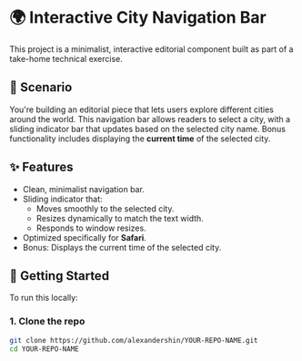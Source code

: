 # 🌍 Interactive City Navigation Bar

This project is a minimalist, interactive editorial component built as part of a take-home technical exercise.

## 🧭 Scenario

You're building an editorial piece that lets users explore different cities around the world. This navigation bar allows readers to select a city, with a sliding indicator bar that updates based on the selected city name. Bonus functionality includes displaying the **current time** of the selected city.

## ✨ Features

- Clean, minimalist navigation bar.
- Sliding indicator that:
  - Moves smoothly to the selected city.
  - Resizes dynamically to match the text width.
  - Responds to window resizes.
- Optimized specifically for **Safari**.
- Bonus: Displays the current time of the selected city.

## 🚀 Getting Started

To run this locally:

### 1. Clone the repo
```bash
git clone https://github.com/alexandershin/YOUR-REPO-NAME.git
cd YOUR-REPO-NAME
